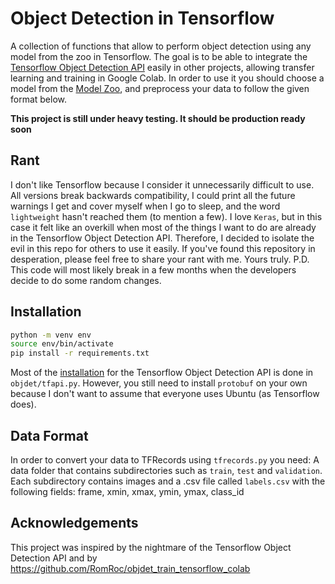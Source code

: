 # Object Detection in Tensorflow

A collection of functions that allow to perform object detection using any model from the zoo in Tensorflow. The goal is to be able to integrate the [Tensorflow Object Detection API](https://github.com/tensorflow/models/tree/master/research/object_detection) easily in other projects, allowing transfer learning and training in Google Colab. In order to use it you should choose a model from the [Model Zoo](https://github.com/tensorflow/models/blob/master/research/object_detection/g3doc/detection_model_zoo.md), and preprocess your data to follow the given format below.

**This project is still under heavy testing. It should be production ready soon**

## Rant

I don't like Tensorflow because I consider it unnecessarily difficult to use. All versions break backwards compatibility, I could print all the future warnings I get and cover myself when I go to sleep, and the word `lightweight` hasn't reached them (to mention a few). I love `Keras`, but in this case it felt like an overkill when most of the things I want to do are already in the Tensorflow Object Detection API. Therefore, I decided to isolate the evil in this repo for others to use it easily. If you've found this repository in desperation, please feel free to share your rant with me. Yours truly. P.D. This code will most likely break in a few months when the developers decide to do some random changes.

## Installation

```bash
python -m venv env
source env/bin/activate
pip install -r requirements.txt
```

Most of the [installation](https://github.com/tensorflow/models/blob/master/research/object_detection/g3doc/installation.md) for the Tensorflow Object Detection API is done in `objdet/tfapi.py`. However, you still need to install `protobuf` on your own because I don't want to assume that everyone uses Ubuntu (as Tensorflow does).

## Data Format

In order to convert your data to TFRecords using `tfrecords.py` you need: A data folder that contains subdirectories such as `train`, `test` and `validation`. Each subdirectory contains images and a .csv file called `labels.csv` with the following fields: frame, xmin, xmax, ymin, ymax, class_id

## Acknowledgements

This project was inspired by the nightmare of the Tensorflow Object Detection API and by https://github.com/RomRoc/objdet_train_tensorflow_colab
